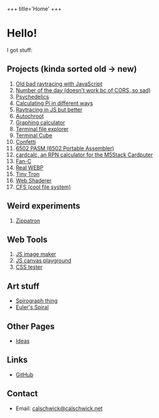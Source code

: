 +++
title='Home'
+++

# Hello!

I got stuff:

## Projects (kinda sorted old -> new)
1. [Old bad raytracing with JavaScript](https://calschwick.net/raytracing-web/)
2. [Number of the day (doesn't work bc of CORS, so sad)](https://calschwick.net/notd/)
3. [Psychedelics](https://calschwick.net/psychedelics/)
4. [Calculating Pi in different ways](https://calschwick.net/pi/)
5. [Raytracing in JS but better](https://calschwick.net/new-raytracing/)
1. [Autochroot](projects/autochroot)
6. [Graphing calculator](projects/graphing)
1. [Terminal file explorer](projects/explorer)
10. [Terminal Cube](projects/term-cube)
7. [Confetti](projects/confetti)
9. [6502 PASM (6502 Portable Assembler)](https://calschwick.net/6502pasm/)
10. [cardcalc, an RPN calculator for the M5Stack Cardputer](https://calschwick.net/cardcalc/)
10. [Fan-C](projects/fan-c)
10. [Real WEBP](projects/real-webp)
8. [Tiny Tron](projects/tiny-tron)
11. [Web Shaderer](https://github.com/CalSch/web-shaderer)
11. [CFS (cool file system)](projects/cfs)

## Weird experiments
1. [Zippatron](projects/zippatron)

## Web Tools
1. [JS image maker](https://calschwick.net/image-maker/)
2. [JS canvas playground](https://calschwick.net/canvas-playground/)
3. [CSS tester](https://calschwick.net/css-tester/)

## Art stuff
- [Spirograph thing](https://calschwick.net/spirograph/)
- [Euler's Spiral](https://calschwick.net/eulers-spiral/)

## Other Pages
- [Ideas](ideas)

## Links
- [GitHub](https://github.com/CalSch)

## Contact
- Email: calschwick@calschwick.net
